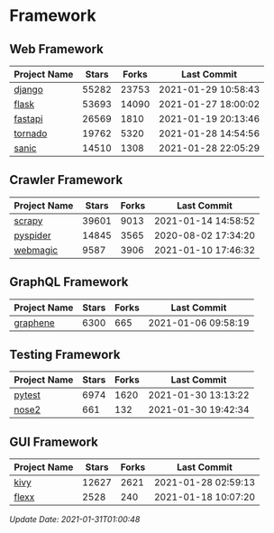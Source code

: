 # Framework

## Web Framework
| Project Name | Stars | Forks | Last Commit |
| ------------ | ----- | ----- | ----------- |
| [django](https://github.com/django/django) | 55282 | 23753 | 2021-01-29 10:58:43 |
| [flask](https://github.com/pallets/flask) | 53693 | 14090 | 2021-01-27 18:00:02 |
| [fastapi](https://github.com/tiangolo/fastapi) | 26569 | 1810 | 2021-01-19 20:13:46 |
| [tornado](https://github.com/tornadoweb/tornado) | 19762 | 5320 | 2021-01-28 14:54:56 |
| [sanic](https://github.com/sanic-org/sanic) | 14510 | 1308 | 2021-01-28 22:05:29 |

## Crawler Framework
| Project Name | Stars | Forks | Last Commit |
| ------------ | ----- | ----- | ----------- |
| [scrapy](https://github.com/scrapy/scrapy) | 39601 | 9013 | 2021-01-14 14:58:52 |
| [pyspider](https://github.com/binux/pyspider) | 14845 | 3565 | 2020-08-02 17:34:20 |
| [webmagic](https://github.com/code4craft/webmagic) | 9587 | 3906 | 2021-01-10 17:46:32 |

## GraphQL Framework
| Project Name | Stars | Forks | Last Commit |
| ------------ | ----- | ----- | ----------- |
| [graphene](https://github.com/graphql-python/graphene) | 6300 | 665 | 2021-01-06 09:58:19 |

## Testing Framework
| Project Name | Stars | Forks | Last Commit |
| ------------ | ----- | ----- | ----------- |
| [pytest](https://github.com/pytest-dev/pytest) | 6974 | 1620 | 2021-01-30 13:13:22 |
| [nose2](https://github.com/nose-devs/nose2) | 661 | 132 | 2021-01-30 19:42:34 |

## GUI Framework
| Project Name | Stars | Forks | Last Commit |
| ------------ | ----- | ----- | ----------- |
| [kivy](https://github.com/kivy/kivy) | 12627 | 2621 | 2021-01-28 02:59:13 |
| [flexx](https://github.com/flexxui/flexx) | 2528 | 240 | 2021-01-18 10:07:20 |

*Update Date: 2021-01-31T01:00:48*